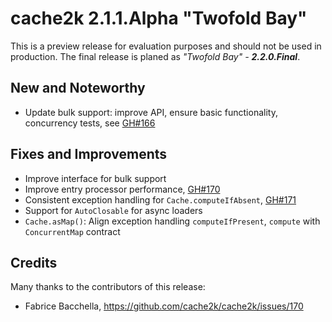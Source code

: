 # cache2k 2.1.1.Alpha "Twofold Bay"

This is a preview release for evaluation purposes and should not be used in production.
The final release is planed as *"Twofold Bay" - **2.2.0.Final***.

## New and Noteworthy

- Update bulk support: improve API, ensure basic functionality, concurrency tests, see [GH#166](https://github.com/cache2k/cache2k/issues/116)    

## Fixes and Improvements

- Improve interface for bulk support
- Improve entry processor performance, [GH#170](https://github.com/cache2k/cache2k/issues/170) 
- Consistent exception handling for `Cache.computeIfAbsent`, [GH#171](https://github.com/cache2k/cache2k/issues/171)
- Support for `AutoClosable` for async loaders
- `Cache.asMap()`: Align exception handling  `computeIfPresent`, `compute` with `ConcurrentMap` contract

## Credits

Many thanks to the contributors of this release:

- Fabrice Bacchella, https://github.com/cache2k/cache2k/issues/170
